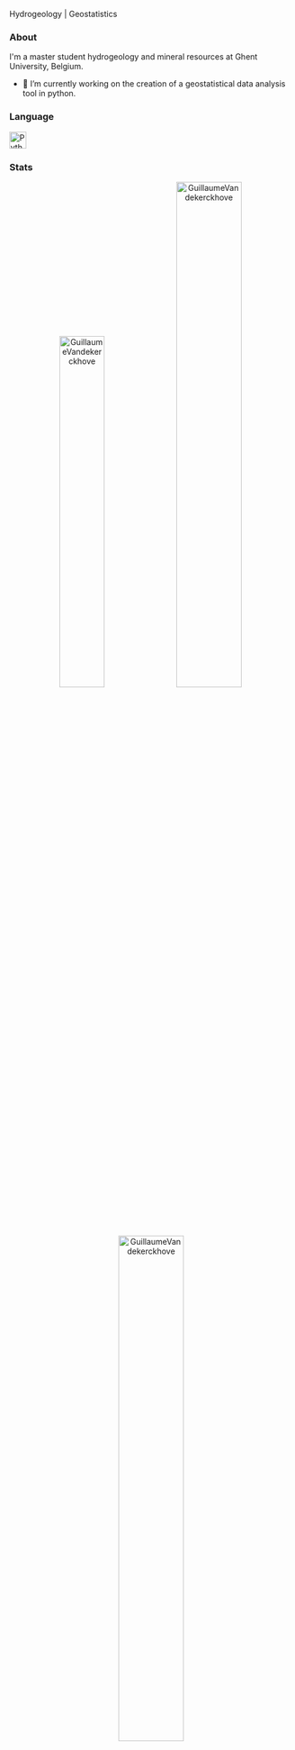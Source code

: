 Hydrogeology | Geostatistics

### About

I'm a master student hydrogeology and mineral resources at Ghent University, Belgium.
- 🔭 I’m currently working on the creation of a geostatistical data analysis tool in python.

### Language
<td >
    <img src="https://user-images.githubusercontent.com/79251807/201449571-fe981b45-0a34-47fa-9a01-4b54d6bdb5f4.png" width="30" alt="Python logo"/></a>
</td>

### Stats
<p align="center">
<img width="40%" src="https://github-readme-stats.vercel.app/api/top-langs?username=GuillaumeVandekerckhove&show_icons=true&theme=highcontrast&hide_border=true" alt="GuillaumeVandekerckhove" /> 
<img width="48%" src="https://github-readme-stats.vercel.app/api?username=GuillaumeVandekerckhove&show_icons=true&theme=highcontrast&hide_border=true" alt="GuillaumeVandekerckhove" />
<img width="48%" src="https://github-readme-streak-stats.herokuapp.com/?user=GuillaumeVandekerckhove&theme=highcontrast&hide_border=true" alt="GuillaumeVandekerckhove" />
</p>

### Connect
<td >
    <a href="https://www.linkedin.com/in/guillaume-vandekerckhove"/><img src="https://user-images.githubusercontent.com/79251807/201449314-7f30a723-3b7e-45f2-b99b-093f8d9ce971.png" width="30" alt="LinkedIn logo"/></a>
</td>
    
<!--
**GuillaumeVandekerckhove/GuillaumeVandekerckhove** is a ✨ _special_ ✨ repository because its `README.md` (this file) appears on your GitHub profile.

Here are some ideas to get you started:


- 🌱 I’m currently learning ...
- 👯 I’m looking to collaborate on ...
- 🤔 I’m looking for help with ...
- 💬 Ask me about ...
- 📫 How to reach me: ...
- 😄 Pronouns: ...
- ⚡ Fun fact: ...
-->
